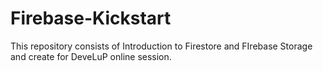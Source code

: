# Firebase-Kickstart
This repository consists of Introduction to Firestore and FIrebase Storage and create for DeveLuP online session.

